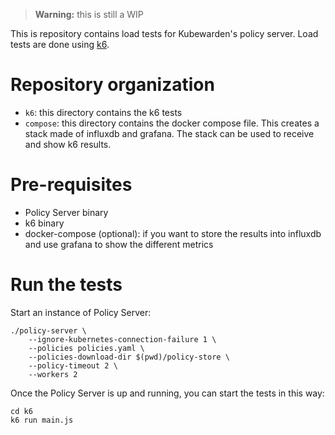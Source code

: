 > **Warning:** this is still a WIP

This is repository contains load tests for Kubewarden's policy server.
Load tests are done using [k6](https://k6.io/).

# Repository organization

- `k6`: this directory contains the k6 tests
- `compose`: this directory contains the docker compose file.
  This creates a stack made of influxdb and grafana.
  The stack can be used to receive and show k6 results.

# Pre-requisites

- Policy Server binary
- k6 binary
- docker-compose (optional): if you want to store the results into influxdb and use grafana
  to show the different metrics

# Run the tests

Start an instance of Policy Server:

```console
./policy-server \
    --ignore-kubernetes-connection-failure 1 \
    --policies policies.yaml \
    --policies-download-dir $(pwd)/policy-store \
    --policy-timeout 2 \
    --workers 2
```

Once the Policy Server is up and running, you can start the tests in this way:

```console
cd k6
k6 run main.js
```
